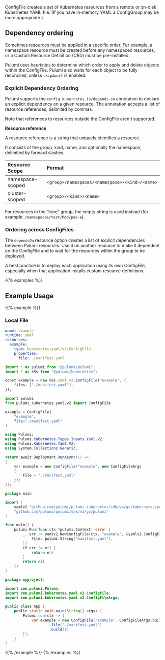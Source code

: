 ConfigFile creates a set of Kubernetes resources from a remote or on-disk Kubernetes YAML file.
(If you have in-memory YAML a ConfigGroup may be more appropriate.)

## Dependency ordering
Sometimes resources must be applied in a specific order. For example, a namespace resource must be
created before any namespaced resources, or a Custom Resource Definition (CRD) must be pre-installed.

Pulumi uses heuristics to determine which order to apply and delete objects within the ConfigFile.  Pulumi also
waits for each object to be fully reconciled, unless `skipAwait` is enabled.

### Explicit Dependency Ordering
Pulumi supports the `config.kubernetes.io/depends-on` annotation to declare an explicit dependency on a given resource.
The annotation accepts a list of resource references, delimited by commas. 

Note that references to resources outside the ConfigFile aren't supported.

**Resource reference**

A resource reference is a string that uniquely identifies a resource.

It consists of the group, kind, name, and optionally the namespace, delimited by forward slashes.

| Resource Scope   | Format                                         |
| :--------------- | :--------------------------------------------- |
| namespace-scoped | `<group>/namespaces/<namespace>/<kind>/<name>` |
| cluster-scoped   | `<group>/<kind>/<name>`                        |

For resources in the “core” group, the empty string is used instead (for example: `/namespaces/test/Pod/pod-a`).

### Ordering across ConfigFiles
The `dependsOn` resource option creates a list of explicit dependencies between Pulumi resources.
Use it on another resource to make it dependent on the ConfigFile and to wait for the resources within
the group to be deployed.

A best practice is to deploy each application using its own ConfigFile, especially when that application
installs custom resource definitions.

{{% examples %}}
## Example Usage
{{% example %}}
### Local File

```yaml
name: example
runtime: yaml
resources:
  example:
    type: kubernetes:yaml/v2:ConfigFile
    properties:
      file: ./manifest.yaml
```
```typescript
import * as pulumi from "@pulumi/pulumi";
import * as k8s from "@pulumi/kubernetes";

const example = new k8s.yaml.v2.ConfigFile("example", {
    files: ["./manifest.yaml"],
});
```
```python
import pulumi
from pulumi_kubernetes.yaml.v2 import ConfigFile

example = ConfigFile(
    "example",
    file="./manifest.yaml"
)
```
```csharp
using Pulumi;
using Pulumi.Kubernetes.Types.Inputs.Yaml.V2;
using Pulumi.Kubernetes.Yaml.V2;
using System.Collections.Generic;

return await Deployment.RunAsync(() =>
{
    var example = new ConfigFile("example", new ConfigFileArgs
    {
        File = "./manifest.yaml"
    });
});
```
```go
package main

import (
	yamlv2 "github.com/pulumi/pulumi-kubernetes/sdk/v4/go/kubernetes/yaml/v2"
	"github.com/pulumi/pulumi/sdk/v3/go/pulumi"
)

func main() {
	pulumi.Run(func(ctx *pulumi.Context) error {
		_, err := yamlv2.NewConfigFile(ctx, "example", &yamlv2.ConfigFileArgs{
			File: pulumi.String("manifest.yaml"),
		})
		if err != nil {
			return err
		}
		return nil
	})
}
```
```java
package myproject;

import com.pulumi.Pulumi;
import com.pulumi.kubernetes.yaml.v2.ConfigFile;
import com.pulumi.kubernetes.yaml.v2.ConfigFileArgs;

public class App {
    public static void main(String[] args) {
        Pulumi.run(ctx -> {
            var example = new ConfigFile("example", ConfigFileArgs.builder()
                    .file("./manifest.yaml")
                    .build());
        });
    }
}
```
{{% /example %}}
{% /examples %}}
